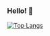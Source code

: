 ### Hello! 👋


[![Top Langs](https://github-readme-stats.vercel.app/api/top-langs/?username=luke2m&hide=scss,ruby)](https://github.com/anuraghazra/github-readme-stats)

